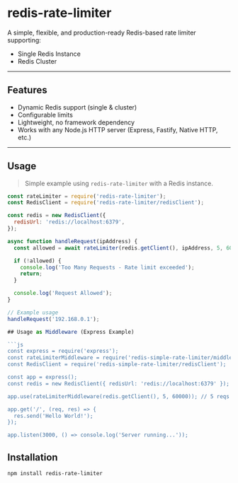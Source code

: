 # redis-rate-limiter

A simple, flexible, and production-ready Redis-based rate limiter supporting:
- Single Redis Instance
- Redis Cluster

---

## Features
- Dynamic Redis support (single & cluster)
- Configurable limits
- Lightweight, no framework dependency
- Works with any Node.js HTTP server (Express, Fastify, Native HTTP, etc.)

---

## Usage

> Simple example using `redis-rate-limiter` with a Redis instance.

```js
const rateLimiter = require('redis-rate-limiter');
const RedisClient = require('redis-rate-limiter/redisClient');

const redis = new RedisClient({
  redisUrl: 'redis://localhost:6379',
});

async function handleRequest(ipAddress) {
  const allowed = await rateLimiter(redis.getClient(), ipAddress, 5, 60000); // 5 requests per 1 minute

  if (!allowed) {
    console.log('Too Many Requests - Rate limit exceeded');
    return;
  }

  console.log('Request Allowed');
}

// Example usage
handleRequest('192.168.0.1');

## Usage as Middleware (Express Example)

```js
const express = require('express');
const rateLimiterMiddleware = require('redis-simple-rate-limiter/middleware');
const RedisClient = require('redis-simple-rate-limiter/redisClient');

const app = express();
const redis = new RedisClient({ redisUrl: 'redis://localhost:6379' });

app.use(rateLimiterMiddleware(redis.getClient(), 5, 60000)); // 5 reqs / minute

app.get('/', (req, res) => {
  res.send('Hello World!');
});

app.listen(3000, () => console.log('Server running...'));
```

## Installation

```bash
npm install redis-rate-limiter